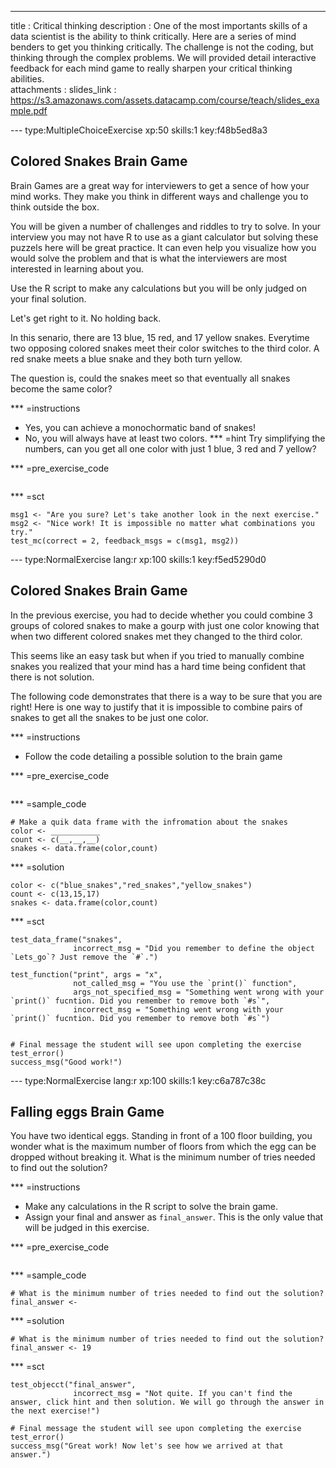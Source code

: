 ---
title       : Critical thinking
description : One of the most importants skills of a data scientist is the ability to think critically. Here are a series of mind benders to get you thinking critically. The challenge is not the coding, but thinking through the complex problems. We will provided detail interactive feedback for each mind game to really sharpen your critical thinking abilities.  
attachments :
  slides_link : https://s3.amazonaws.com/assets.datacamp.com/course/teach/slides_example.pdf


--- type:MultipleChoiceExercise xp:50 skills:1  key:f48b5ed8a3
## Colored Snakes Brain Game

Brain Games are a great way for interviewers to get a sence of how your mind works. They make you think in different ways and challenge you to think outside the box. 

You will be given a number of challenges and riddles to try to solve. In your interview you may not have R to use as a giant calculator but solving these puzzels here will be great practice. It can even help you visualize how you would solve the problem and that is what the interviewers are most interested in learning about you. 

Use the R script to make any calculations but you will be only judged on your final solution. 

Let's get right to it. No holding back. 

In this senario, there are 13 blue, 15 red, and 17 yellow snakes. Everytime two opposing colored snakes meet their color switches to the third color. A red snake meets a blue snake and they both turn yellow. 

The question is, could the snakes meet so that eventually all snakes become the same color?

*** =instructions
- Yes, you can achieve a monochormatic band of snakes!
- No, you will always have at least two colors.
*** =hint
Try simplifying the numbers, can you get all one color with just 1 blue, 3 red and 7 yellow?   

*** =pre_exercise_code
```{r,eval=FALSE}
```

*** =sct
```{r,eval=FALSE}
msg1 <- "Are you sure? Let's take another look in the next exercise."
msg2 <- "Nice work! It is impossible no matter what combinations you try."
test_mc(correct = 2, feedback_msgs = c(msg1, msg2))
```

--- type:NormalExercise lang:r xp:100 skills:1 key:f5ed5290d0
## Colored Snakes Brain Game

In the previous exercise, you had to decide whether you could combine 3 groups of colored snakes to make a gourp with just one color knowing that when two different colored snakes met they changed to the third color.

This seems like an easy task but when if you tried to manually combine snakes you realized that your mind has a hard time being confident that there is not solution. 

The following code demonstrates that there is a way to be sure that you are right! Here is one way to justify that it is impossible to combine pairs of snakes to get all the snakes to be just one color. 

*** =instructions
- Follow the code detailing a possible solution to the brain game

*** =pre_exercise_code
```{r}

```

*** =sample_code
```{r}
# Make a quik data frame with the infromation about the snakes
color <- ___________
count <- c(__,__,__)
snakes <- data.frame(color,count)
```

*** =solution
```{r}
color <- c("blue_snakes","red_snakes","yellow_snakes")
count <- c(13,15,17)
snakes <- data.frame(color,count)
```

*** =sct
```{r}
test_data_frame("snakes",
              incorrect_msg = "Did you remember to define the object `Lets_go`? Just remove the `#`.")

test_function("print", args = "x",
              not_called_msg = "You use the `print()` function",
              args_not_specified_msg = "Something went wrong with your `print()` fucntion. Did you remember to remove both `#s`",
              incorrect_msg = "Something went wrong with your `print()` fucntion. Did you remember to remove both `#s`")


# Final message the student will see upon completing the exercise
test_error()
success_msg("Good work!")
```

--- type:NormalExercise lang:r xp:100 skills:1 key:c6a787c38c
## Falling eggs Brain Game

You have two identical eggs. Standing in front of a 100 floor building, you wonder what is the maximum number of floors from which the egg can be dropped without breaking it. What is the minimum number of tries needed to find out the solution?

*** =instructions
- Make any calculations in the R script to solve the brain game.
- Assign your final and answer as `final_answer`. This is the only value that will be judged in this exercise. 

*** =pre_exercise_code
```{r}

```

*** =sample_code
```{r}
# What is the minimum number of tries needed to find out the solution?
final_answer <-

```

*** =solution
```{r}
# What is the minimum number of tries needed to find out the solution?
final_answer <- 19
```

*** =sct
```{r}
test_objecct("final_answer",
              incorrect_msg = "Not quite. If you can't find the answer, click hint and then solution. We will go through the answer in the next exercise!")

# Final message the student will see upon completing the exercise
test_error()
success_msg("Great work! Now let's see how we arrived at that answer.")
```


